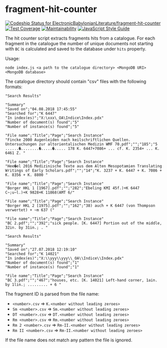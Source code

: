 # fragment-hit-counter

[![Codeship Status for ElectronicBabylonianLiterature/fragment-hit-counter](https://app.codeship.com/projects/fa2f0110-867f-0136-143e-3699d0334ad5/status?branch=master)](https://app.codeship.com/projects/302472)
[![Test Coverage](https://api.codeclimate.com/v1/badges/505e1372f12d2ec7eb0b/test_coverage)](https://codeclimate.com/github/ElectronicBabylonianLiterature/fragment-hit-counter/test_coverage)
[![Maintainability](https://api.codeclimate.com/v1/badges/505e1372f12d2ec7eb0b/maintainability)](https://codeclimate.com/github/ElectronicBabylonianLiterature/fragment-hit-counter/maintainability)
[![JavaScript Style Guide](https://img.shields.io/badge/code_style-standard-brightgreen.svg)](https://standardjs.com)

The hit counter script extracts fragments hits from a catalogue. For each fragment in the catalogue the number of unique documents not starting with `BC` is calculated and saved to the database under `hits` property.

Usage:

```
node index.js <a path to the catalogue directory> <MongoDB URI> <MongoDB database>
```

The catalogue directory should contain "csv" files with the following formats:

```
"Search Results"

"Summary"
"Saved on";"04.08.2018 17:45:55"
"Searched for";"K 6447"
"In index(es)";"X:\xxx\_OA\Indice\Index.pdx"
"Number of document(s) found";"5"              
"Number of instance(s) found";"5"              

"File name";"Title";"Page";"Search Instance"
"Fincke 2000 Augenleiden nach keilschriftlichen Quellen. Untersuchungen zur altorientalischen Medizin WMF 70.pdf";"";"185";"5 ......�........�.....�..... 178 K. 6447+7086+ ... cf. K. 2354+ ... K. 6461 Z. "

"File name";"Title";"Page";"Search Instance"
"Hee�el 2016 Medizinische Texte aus dem Alten Mesopotamien Translating Writings of Early Scholars.pdf";"";"14";"K. 3237 + K. 6447 + K. 7086 + K. 8356 + K. 8800 "

"File name";"Title";"Page";"Search Instance"
"Borger HKL 1 [1967].pdf";"";"282";"Ebeling KMI 45f.)+K 6447 C~;u~l.)+K 9828+K 11868(AMT 6/"

"File name";"Title";"Page";"Search Instance"
"Borger HKL 2 [1975].pdf";"";"162";"38) auch + K 6447 (von Thompson verwertet) + ~m 637 ("

"File name";"Title";"Page";"Search Instance"
"BC 2.pdf";"";"392";"sick people. [K. 6447] Portion out of the middle, 32in. by 31in.; . "

```

```
"Search Results"

"Summary"
"Saved on";"27.07.2018 12:19:10"
"Searched for";"K 14021"
"In index(es)";"X:\\yyy\\yyy\\_OA\\Indice\\Index.pdx"
"Number of document(s) found";"1"              
"Number of instance(s) found";"1"              

"File name";"Title";"Page";"Search Instance"
"BC 3.pdf";"";"467";"houses, etc. [K. 14021] Left-hand corner, 1ain. by 1lin.; ......... + 6 "
```

The fragment ID is parsed from the file name:
- `<number>.csv` => `K.<number without leading zeroes>`
- `Sm <number>.csv` => `Sm.<number without leading zeroes>`
- `DT <number>.csv` => `DT.<number without leading zeroes>`
- `Rm <number>.csv` => `Rm.<number without leading zeroes>`
- `Rm 2 <number>.csv` => `Rm-II.<number without leading zeroes>`
- `Rm II <number>.csv` => `Rm-II.<number without leading zeroes>`

If the file name does not match any pattern the file is ignored.
